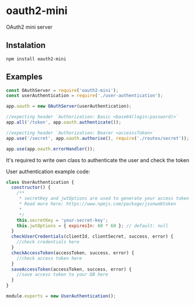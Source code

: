 # oauth2-mini

OAuth2 mini server

## Instalation
`npm install oauth2-mini`


## Examples
```javascript
const OAuthServer = require('oauth2-mini');
const userAuthentication = require('./user-authentication');

app.oauth = new OAuthServer(userAuthentication);

//expecting header `Authorization: Basic <base64(login:password)>`
app.all('/token', app.oauth.authenticate());

//expecting header `Authorization: Bearer <accesssToken>`
app.use('/secret', app.oauth.authorise(), require('./routes/secret'));

app.use(app.oauth.errorHandler());

```

It's required to write own class to authenticate the user and check the token

User authentication example code:
```javascript
class UserAuthentication {
  constructor() {
    /**
     * secretKey and jwtOptions are used to generate your access token
     * Read more here: https://www.npmjs.com/package/jsonwebtoken
     *
     */
    this.secretKey = 'your-secret-key';
    this.jwtOptions = { expiresIn: 60 * 60 }; // default: null
  }
  checkUserCredentials(clientId, clientSecret, success, error) {
    //check credentials here
  }
  checkAccessToken(accessToken, success, error) {
    //check access token here
  }
  saveAccessToken(accessToken, success, error) {
    //save access token to your DB here
  }
}

module.exports = new UserAuthentication();
```
